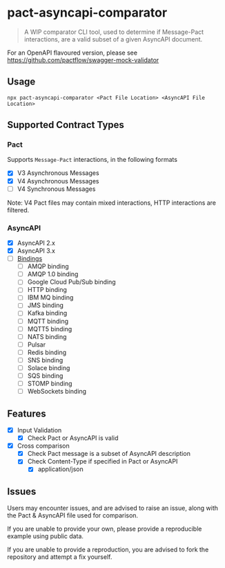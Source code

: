 # pact-asyncapi-comparator

> A WIP comparator CLI tool, used to determine if Message-Pact interactions, are a valid subset of a given AsyncAPI document.

For an OpenAPI flavoured version, please see https://github.com/pactflow/swagger-mock-validator

## Usage

```
npx pact-asyncapi-comparator <Pact File Location> <AsyncAPI File Location>
```

## Supported Contract Types

### Pact

Supports `Message-Pact` interactions, in the following formats

- [X] V3 Asynchronous Messages
- [X] V4 Asynchronous Messages
- [ ] V4 Synchronous Messages

Note: V4 Pact files may contain mixed interactions, HTTP interactions are filtered.

### AsyncAPI

- [X] AsyncAPI 2.x
- [X] AsyncAPI 3.x
- [ ] [Bindings](https://github.com/asyncapi/bindings)
  - [ ] AMQP binding
  - [ ] AMQP 1.0 binding
  - [ ] Google Cloud Pub/Sub binding
  - [ ] HTTP binding
  - [ ] IBM MQ binding
  - [ ] JMS binding
  - [ ] Kafka binding
  - [ ] MQTT binding
  - [ ] MQTT5 binding
  - [ ] NATS binding
  - [ ] Pulsar
  - [ ] Redis binding
  - [ ] SNS binding
  - [ ] Solace binding
  - [ ] SQS binding
  - [ ] STOMP binding
  - [ ] WebSockets binding

## Features

- [X] Input Validation
  - [X] Check Pact or AsyncAPI is valid
- [X] Cross comparison
  - [X] Check Pact message is a subset of AsyncAPI description
  - [X] Check Content-Type if specified in Pact or AsyncAPI
    - [X] application/json

## Issues

Users may encounter issues, and are advised to raise an issue, along with the Pact & AsyncAPI file used for comparison.

If you are unable to provide your own, please provide a reproducible example using public data.

If you are unable to provide a reproduction, you are advised to fork the repository and attempt a fix yourself.
